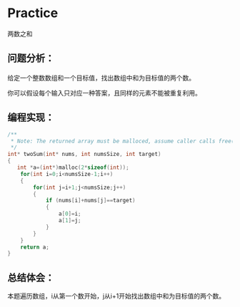 # Practice
 两数之和
## 问题分析：
#### 
给定一个整数数组和一个目标值，找出数组中和为目标值的两个数。

你可以假设每个输入只对应一种答案，且同样的元素不能被重复利用。
## 编程实现：
```C
/**
 * Note: The returned array must be malloced, assume caller calls free().
 */
int* twoSum(int* nums, int numsSize, int target)
{
   int *a=(int*)malloc(2*sizeof(int));
    for(int i=0;i<numsSize-1;i++)
    {
        for(int j=i+1;j<numsSize;j++)
        {
            if (nums[i]+nums[j]==target)
            {
                a[0]=i;
                a[1]=j;
            }
        } 
    }  
    return a;
}
```
## 总结体会：
本题遍历数组，i从第一个数开始，j从i+1开始找出数组中和为目标值的两个数。
